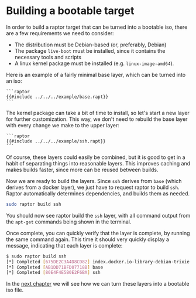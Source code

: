 # Building a bootable target

In order to build a raptor target that can be turned into a bootable iso, there
are a few requirements we need to consider:

 - The distribution must be Debian-based (or, preferably, Debian)
 - The package `live-boot` must be installed, since it contains the necessary
   tools and scripts
 - A linux kernel package must be installed (e.g. `linux-image-amd64`).

Here is an example of a fairly minimal base layer, which can be turned into an iso:

~~~admonish title="base.rapt"
```raptor
{{#include ../../../example/base.rapt}}
```
~~~

The kernel package can take a bit of time to install, so let's start a new layer
for further customization. This way, we don't need to rebuild the base layer
with every change we make to the upper layer:

~~~admonish title="ssh.rapt"
```raptor
{{#include ../../../example/ssh.rapt}}
```
~~~

Of course, these layers could easily be combined, but it is good to get in a
habit of separating things into reasonable layers. This improves caching and
makes builds faster, since more can be reused between builds.

Now we are ready to build the layers. Since `ssh` derives from `base` (which
derives from a docker layer), we just have to request raptor to build
`ssh`. Raptor automatically determines dependencies, and builds them as needed.

```sh
sudo raptor build ssh
```

You should now see raptor build the `ssh` layer, with all command output from
the `apt-get` commands being shown in the terminal.

Once complete, you can quickly verify that the layer is complete, by running the
same command again. This time it should very quickly display a message,
indicating that each layer is complete:

```sh
$ sudo raptor build ssh
[*] Completed [675DE2C3A4D8CD82] index.docker.io-library-debian-trixie
[*] Completed [AB1DD71BFD07718B] base
[*] Completed [80E4F4E5B0E2F6BA] ssh
```

In the [next chapter](iso.md) we will see how we can turn these layers into a
bootable iso file.
